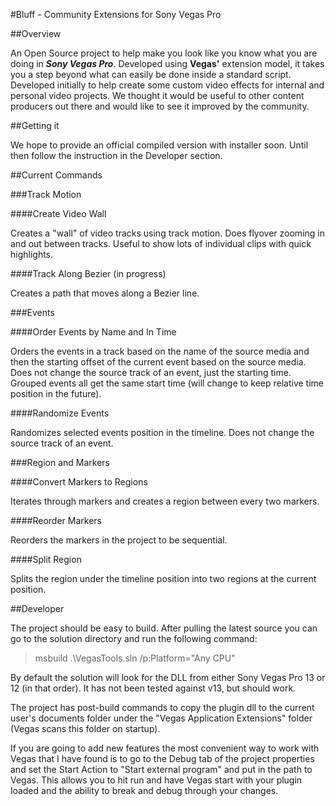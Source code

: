 #Bluff - Community Extensions for Sony Vegas Pro

##Overview

An Open Source project to help make you look like you know what you are doing in ***Sony Vegas Pro***. Developed using **Vegas'** extension model, it takes you a step beyond what can easily be done inside a standard script. Developed initially to help create some custom video effects for internal and personal video projects. We thought it would be useful to other content producers out there and would like to see it improved by the community.

##Getting it

We hope to provide an official compiled version with installer soon. Until then follow the instruction in the Developer section.

##Current Commands

###Track Motion

####Create Video Wall

Creates a "wall" of video tracks using track motion. Does flyover zooming in and out between tracks. Useful to show lots of individual clips with quick highlights.

####Track Along Bezier (in progress)

Creates a path that moves along a Bezier line.

###Events

####Order Events by Name and In Time

Orders the events in a track based on the name of the source media and then the starting offset of the current event based on the source media. Does not change the source track of an event, just the starting time. Grouped events all get the same start time (will change to keep relative time position in the future).

####Randomize Events

Randomizes selected events position in the timeline. Does not change the source track of an event.

###Region and Markers

####Convert Markers to Regions

Iterates through markers and creates a region between every two markers.

####Reorder Markers

Reorders the markers in the project to be sequential.

####Split Region

Splits the region under the timeline position into two regions at the current position.

##Developer

The project should be easy to build. After pulling the latest source you can go to the solution directory and run the following command:

> msbuild .\VegasTools.sln /p:Platform="Any CPU"

By default the solution will look for the DLL from either Sony Vegas Pro 13 or 12 (in that order). It has not been tested against v13, but should work.

The project has post-build commands to copy the plugin dll to the current user's documents folder under the "Vegas Application Extensions" folder (Vegas scans this folder on startup).

If you are going to add new features the most convenient way to work with Vegas that I have found is to go to the Debug tab of the project properties and set the Start Action to "Start external program" and put in the path to Vegas. This allows you to hit run and have Vegas start with your plugin loaded and the ability to break and debug through your changes.